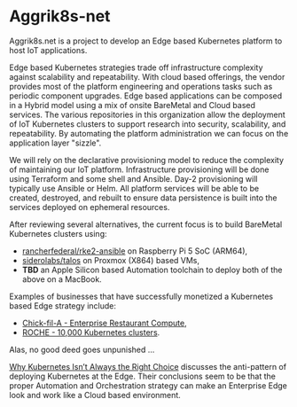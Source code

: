# Aggrik8s-net
Aggrik8s.net is a project to develop an Edge based Kubernetes platform to host IoT applications. 

Edge based Kubernetes strategies trade off infrastructure complexity against scalability and repeatability.  With cloud based offerings, the vendor provides most of the platform engineering and operations tasks such as periodic component upgrades.  Edge based applications can be composed in a Hybrid model using a mix of onsite BareMetal and Cloud based services. The various repositories in this organization allow the deployment of IoT Kubernetes clusters to support research into security, scalability, and repeatability. By automating the platform administration we can focus on the application layer "sizzle".

We will rely on the declarative provisioning model to reduce the complexity of maintaining our IoT platform. Infrastructure provisioning will be done using Terraform and some shell and Ansible. Day-2 provisioning will typically use Ansible or Helm. All platform services will be able to be created, destroyed, and rebuilt to ensure data persistence is built into the services deployed on ephemeral resources. 

After reviewing several alternatives, the current focus is to build BareMetal Kubernetes clusters using:
- [rancherfederal/rke2-ansible](https://github.com/rancherfederal/rke2-ansible) on Raspberry Pi 5 SoC (ARM64),
- [siderolabs/talos](https://github.com/siderolabs/talos) on Proxmox (X864) based VMs,
- **TBD** an Apple Silicon based Automation toolchain to deploy both of the above on a MacBook.



Examples of businesses that have successfully monetized a Kubernetes based Edge strategy include:
- [Chick-fil-A - Enterprise Restaurant Compute](https://medium.com/chick-fil-atech/enterprise-restaurant-compute-f5e2fd63d20f),
- [ROCHE - 10,000 Kubernetes clusters](https://www.youtube.com/watch?v=H1mtCFNgK7k).

Alas, no good deed goes unpunished ... 

[Why Kubernetes Isn’t Always the Right Choice](https://www.youtube.com/watch?v=auPcq0460Ok) discusses the anti-pattern of deploying Kubernetes at the Edge. Their conclusions seem to be that the proper Automation and Orchestration strategy can make an Enterprise Edge look and work like a Cloud based environment.
